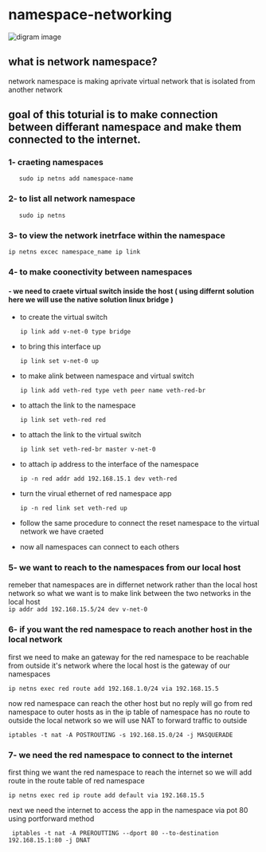 # namespace-networking
![digram image](https://github.com/ahmedhadhoud/namespace-networking/blob/95366e51100b93196fde56995b0f01566d07d0c1/network-ns.drawio.png)
## what is network namespace?
network namespace is making aprivate virtual network that is isolated from another network 
## goal of this toturial is to make connection between differant namespace and make them connected to the internet.
### 1- craeting namespaces <br />
       sudo ip netns add namespace-name

### 2- to list all network namespace  <br />
       sudo ip netns

### 3- to view the network inetrface within the namespace  <br />
 `ip netns excec namespace_name ip link `

### 4- to make coonectivity between namespaces
#### - we need to craete virtual switch inside the host ( using differnt solution here we will use the native solution linux bridge )
-  to create the virtual switch  <br />

     `ip link add v-net-0 type bridge`  <br />

-   to bring this interface up   <br />

     `ip link set v-net-0 up` <br />

-  to make alink between namespace and virtual switch <br />

     `ip link add veth-red type veth peer name veth-red-br`    <br />

-  to attach the link to the namespace <br />

     `ip link set veth-red red`  <br />
 
-  to attach the link to the virtual switch <br />

    `ip link set veth-red-br master v-net-0`  <br />

-  to attach ip address to the interface of the namespace <br />

    `ip -n red addr add 192.168.15.1 dev veth-red` <br />

-  turn the virual ethernet of red namespace app <br />

     `ip -n red link set veth-red up`  <br />

-  follow the same procedure to connect the reset namespace to the virtual network we have craeted   <br />

-  now all namespaces can connect to each others  <br />


  ### 5- we want to reach to the namespaces from our local host  <br />
  
remeber that namespaces are in differnet network rather than the local host network so what we want is to make link between the two networks
in the local host <br />
`ip addr add 192.168.15.5/24 dev v-net-0` <br />

### 6- if you want the red namespace to reach another host in the local network <br />

first we need to make an gateway for the red namespace to be reachable from outside it's network where the local host is the gateway of our namespaces <br /> 

   `ip netns exec red route add 192.168.1.0/24 via 192.168.15.5` <br />
   
now red namespace can reach the other host but no reply will go from red namespace to outer hosts as in the ip table of namespace has no route to outside the local network so we will use NAT to forward traffic to outside   <br />  

  `iptables -t nat -A POSTROUTING -s 192.168.15.0/24 -j MASQUERADE`  <br />   

 ### 7- we need the red namespace to connect to the internet  <br />

first thing we want the red namespace to reach the internet so we will add route in the route table of red namespace <br /> 

   `ip netns exec red ip route add default via 192.168.15.5` <br />

 next we need the internet to access the app in the namespace via pot 80 using portforward method  <br />  

   ` iptables -t nat -A PREROUTTING --dport 80 --to-destination 192.168.15.1:80 -j DNAT`

 
 

